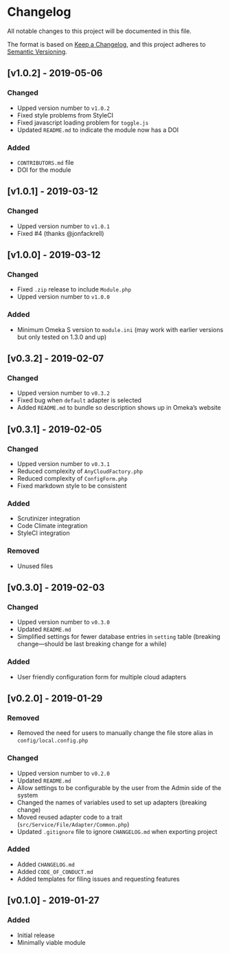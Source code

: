 # Changelog
All notable changes to this project will be documented in this file.

The format is based on [Keep a Changelog](https://keepachangelog.com/en/1.0.0/),
and this project adheres to [Semantic Versioning](https://semver.org/spec/v2.0.0.html).

## \[v1.0.2\] - 2019-05-06
### Changed
- Upped version number to `v1.0.2`
- Fixed style problems from StyleCI
- Fixed javascript loading problem for `toggle.js`
- Updated `README.md` to indicate the module now has a DOI

### Added
- `CONTRIBUTORS.md` file
- DOI for the module

## \[v1.0.1\] - 2019-03-12
### Changed
- Upped version number to `v1.0.1`
- Fixed #4 (thanks @jonfackrell)

## \[v1.0.0\] - 2019-03-12
### Changed
- Fixed `.zip` release to include `Module.php`
- Upped version number to `v1.0.0`

### Added
- Minimum Omeka S version to `module.ini` (may work with earlier versions but only tested on 1.3.0 and up)

## \[v0.3.2\] - 2019-02-07
### Changed
- Upped version number to `v0.3.2`
- Fixed bug when `default` adapter is selected
- Added `README.md` to bundle so description shows up in Omeka’s website

## \[v0.3.1\] - 2019-02-05
### Changed
- Upped version number to `v0.3.1`
- Reduced complexity of `AnyCloudFactory.php`
- Reduced complexity of `ConfigForm.php`
- Fixed markdown style to be consistent

### Added
- Scrutinizer integration
- Code Climate integration
- StyleCI integration

### Removed
- Unused files

## \[v0.3.0\] - 2019-02-03
### Changed
- Upped version number to `v0.3.0`
- Updated `README.md`
- Simplified settings for fewer database entries in `setting` table (breaking change—should be last breaking change for a while)

### Added
- User friendly configuration form for multiple cloud adapters

## \[v0.2.0\] - 2019-01-29
### Removed
- Removed the need for users to manually change the file store alias in `config/local.config.php`

### Changed
- Upped version number to `v0.2.0`
- Updated `README.md`
- Allow settings to be configurable by the user from the Admin side of the system
- Changed the names of variables used to set up adapters (breaking change)
- Moved reused adapter code to a trait (`src/Service/File/Adapter/Common.php`)
- Updated `.gitignore` file to ignore `CHANGELOG.md` when exporting project

### Added
- Added `CHANGELOG.md`
- Added `CODE_OF_CONDUCT.md`
- Added templates for filing issues and requesting features

## \[v0.1.0\] - 2019-01-27
### Added
- Initial release
- Minimally viable module
